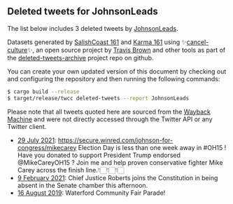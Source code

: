 ## Deleted tweets for JohnsonLeads

The list below includes 3 deleted tweets by
[JohnsonLeads](https://twitter.com/JohnsonLeads).



Datasets generated by [SalishCoast 161](https://twitter.com/SalishCoastA) and [Karma 161](https://twitter.com/KarmaOneSixOne)
using ✨[cancel-culture](https://github.com/travisbrown/cancel-culture)✨, an open source project by [Travis Brown](https://twitter.com/travisbrown) 
and other tools as part of the [deleted-tweets-archive](https://github.com/salcoast/deleted-tweets-archive/) project repo on github.

You can create your own updated version of this document by checking out and configuring the
repository and then running the following commands:

```bash
$ cargo build --release
$ target/release/twcc deleted-tweets --report JohnsonLeads
```

Please note that all tweets quoted here are sourced from the
[Wayback Machine](https://web.archive.org) and were not directly accessed through the Twitter API or
any Twitter client.

* [29 July 2021](https://web.archive.org/web/20210729213735/https://twitter.com/JohnsonLeads/status/1420861056608518144): https://secure.winred.com/johnson-for-congress/mikecarey   Election Day is less than one week away in  #OH15 !  Have you donated to support President Trump endorsed  @MikeCareyOH15 ? Join me and help proven conservative fighter Mike Carey across the finish line.👇🏻👇🏻👇🏻
* [ 9 February 2021](https://web.archive.org/web/20210209191132/https://twitter.com/JohnsonLeads/status/1359218335209185283): Chief Justice Roberts joins the Constitution in being absent in the Senate chamber this afternoon.
* [16 August 2019](https://web.archive.org/web/20190816222037/https://twitter.com/JohnsonLeads/status/1162489366616449029): Waterford Community Fair Parade!
